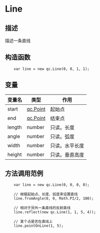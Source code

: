 # Line

## 描述
描述一条直线

## 构造函数
````
	var line = new qc.Line(0, 0, 1, 1);
````

## 变量
| 变量名        |   类型       |  作用           |
| ------------- |-------------|-------------|
| start | [qc.Point](Point.md) | 起始点 |
| end | [qc.Point](Point.md) | 结束点 |
| length | number | 只读。长度 |
| angle | number | 只读。弧度 |
| width | number | 只读。水平长度 |
| height | number | 只读。垂直高度 |

## 方法调用范例
````
	var line = new qc.Line(0, 0, 0, 0);

	// 根据起始点、长度、弧度来设置直线
	line.fromAngle(0, 0, Math.PI/2, 100);

	// 相对于另外一条直线的反射直线
	line.reflect(new qc.Line(1, 1, 5, 4));

	// 某个点是否在直线上
	line.pointOnLine(1, 5);
````